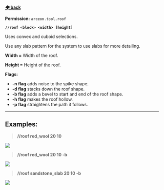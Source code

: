 **[🡄 back](https://github.com/Brennian/Arceon-1.14/wiki)**

**Permission:** `arceon.tool.roof`

**`//roof <block> <width> [height] `**

Uses convex and cuboid selections.

Use any slab pattern for the system to use slabs for more detailing.

**Width =** Width of the roof.

**Height =** Height of the roof.

**Flags:**

* **-n flag** adds noise to the spike shape.
* **-d flag** stacks down the roof shape. 
* **-b flag** adds a bevel to start and end of the roof shape.
* **-h flag** makes the roof hollow.
* **-p flag** straightens the path it follows.

***

## **Examples:**

> **//roof red_wool 20 10**

![](https://i.imgur.com/BpZeSOG.png)

> **//roof red_wool 20 10 -b**

![](https://i.imgur.com/oxXifMG.png)

> **//roof sandstone_slab 20 10 -b**

![](https://i.imgur.com/QvusFYT.png)